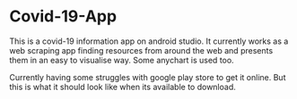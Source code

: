 # Covid-19-App

This is a covid-19 information app on android studio. It currently works as a web scraping app finding resources from around the web
and presents them in an easy to visualise way. Some anychart is used too.

Currently having some struggles with google play store to get it online. But this is what it should look like when its 
available to download.
